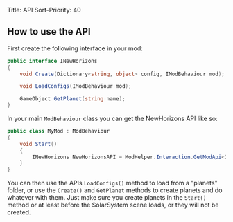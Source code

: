Title: API
Sort-Priority: 40

## How to use the API

First create the following interface in your mod:

```cs
public interface INewHorizons
{
    void Create(Dictionary<string, object> config, IModBehaviour mod);

    void LoadConfigs(IModBehaviour mod);

    GameObject GetPlanet(string name);
}
```

In your main `ModBehaviour` class you can get the NewHorizons API like so:
```cs
public class MyMod : ModBehaviour 
{
    void Start() 
    {
        INewHorizons NewHorizonsAPI = ModHelper.Interaction.GetModApi<INewHorizons>("xen.NewHorizons");
    }
}
```

You can then use the APIs `LoadConfigs()` method to load from a "planets" folder, or use the `Create()` and `GetPlanet` methods to create planets and do whatever with them. Just make sure you create planets in the `Start()` method or at least before the SolarSystem scene loads, or they will not be created.
